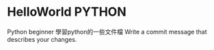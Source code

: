  HelloWorld PYTHON
===

Python beginner
學習python的一些文件檔
Write a commit message that describes your changes.

